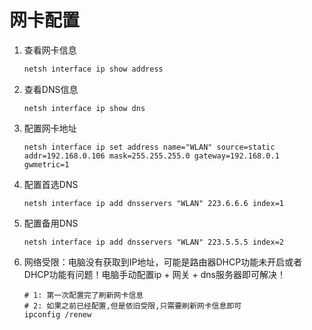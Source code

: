 # 网卡配置

1. 查看网卡信息

   ```powershell
   netsh interface ip show address
   ```

2. 查看DNS信息

   ```shell
   netsh interface ip show dns
   ```

3. 配置网卡地址

   ```shell
   netsh interface ip set address name="WLAN" source=static addr=192.168.0.106 mask=255.255.255.0 gateway=192.168.0.1 gwmetric=1
   ```

4. 配置首选DNS

   ```shell
   netsh interface ip add dnsservers "WLAN" 223.6.6.6 index=1 
   ```

5. 配置备用DNS

   ```shell
   netsh interface ip add dnsservers "WLAN" 223.5.5.5 index=2
   ```

6. 网络受限：电脑没有获取到IP地址，可能是路由器DHCP功能未开启或者DHCP功能有问题！电脑手动配置ip + 网关 + dns服务器即可解决！

   ```shell
   # 1: 第一次配置完了刷新网卡信息
   # 2: 如果之前已经配置,但是依旧受限,只需要刷新网卡信息即可
   ipconfig /renew
   ```

   